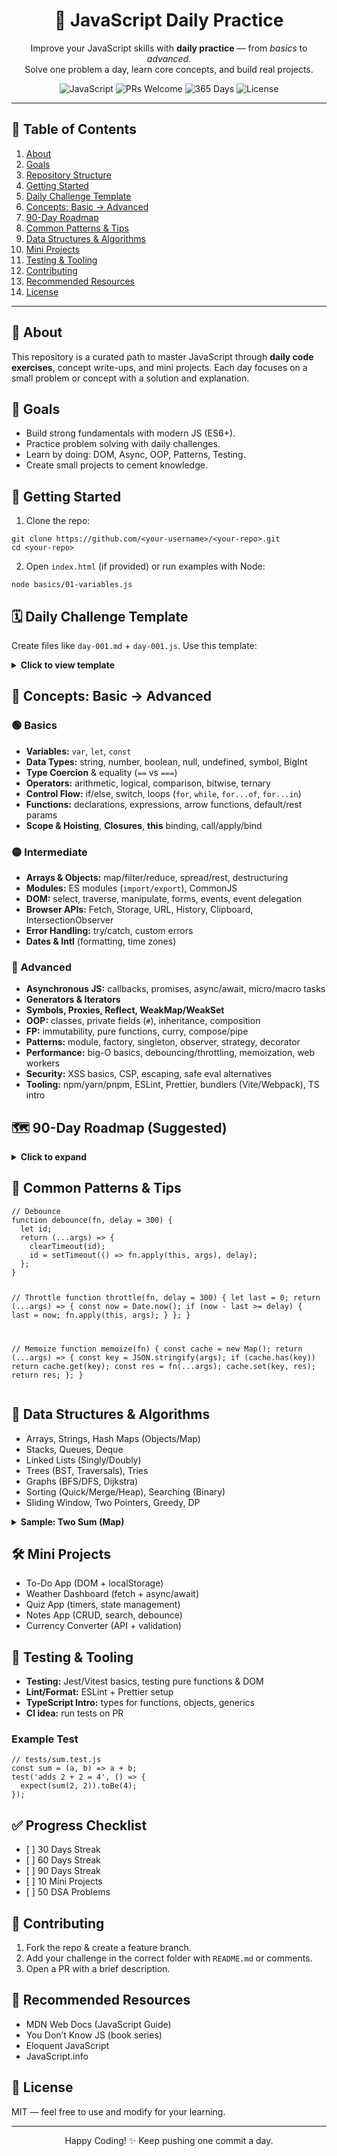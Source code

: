 <h1 align="center">📘 JavaScript Daily Practice</h1>
<p align="center">
  Improve your JavaScript skills with <b>daily practice</b> — from <i>basics</i> to <i>advanced</i>.<br/>
  Solve one problem a day, learn core concepts, and build real projects.
</p>

<p align="center">
  <img src="https://img.shields.io/badge/JavaScript-ES202X-yellow" alt="JavaScript">
  <img src="https://img.shields.io/badge/PRs-welcome-brightgreen.svg" alt="PRs Welcome">
  <img src="https://img.shields.io/badge/Learning-365%20Days-blue" alt="365 Days">
  <img src="https://img.shields.io/github/license/yourname/yourrepo" alt="License">
</p>

<hr/>

<h2>📑 Table of Contents</h2>
<ol>
  <li><a href="#about">About</a></li>
  <li><a href="#goals">Goals</a></li>
  <li><a href="#structure">Repository Structure</a></li>
  <li><a href="#getting-started">Getting Started</a></li>
  <li><a href="#daily-template">Daily Challenge Template</a></li>
  <li><a href="#concepts">Concepts: Basic → Advanced</a></li>
  <li><a href="#roadmap">90-Day Roadmap</a></li>
  <li><a href="#patterns">Common Patterns & Tips</a></li>
  <li><a href="#dsa">Data Structures & Algorithms</a></li>
  <li><a href="#projects">Mini Projects</a></li>
  <li><a href="#testing-tooling">Testing & Tooling</a></li>
  <li><a href="#contributing">Contributing</a></li>
  <li><a href="#resources">Recommended Resources</a></li>
  <li><a href="#license">License</a></li>
</ol>

<hr/>

<h2 id="about">📣 About</h2>
<p>
  This repository is a curated path to master JavaScript through <b>daily code exercises</b>, concept write-ups,
  and mini projects. Each day focuses on a small problem or concept with a solution and explanation.
</p>

<h2 id="goals">🎯 Goals</h2>
<ul>
  <li>Build strong fundamentals with modern JS (ES6+).</li>
  <li>Practice problem solving with daily challenges.</li>
  <li>Learn by doing: DOM, Async, OOP, Patterns, Testing.</li>
  <li>Create small projects to cement knowledge.</li>
</ul>



<h2 id="getting-started">🚀 Getting Started</h2>
<ol>
  <li>Clone the repo:</li>
</ol>
<pre><code class="language-bash">git clone https://github.com/&lt;your-username&gt;/&lt;your-repo&gt;.git
cd &lt;your-repo&gt;</code></pre>
<ol start="2">
  <li>Open <code>index.html</code> (if provided) or run examples with Node:</li>
</ol>
<pre><code class="language-bash">node basics/01-variables.js</code></pre>

<h2 id="daily-template">🗓 Daily Challenge Template</h2>
<p>Create files like <code>day-001.md</code> + <code>day-001.js</code>. Use this template:</p>
<details>
<summary><b>Click to view template</b></summary>
<pre><code class="language-md"># Day NNN – Title
## Problem
Describe the task...
## Input
Example inputs...
## Output
Expected outputs...
## Approach
- Thought process...
## Complexity
Time: O(...), Space: O(...)
## Code (JavaScript)
</code></pre>

<pre><code class="language-js">// day-NNN.js
/**
 * Title: ...
 * Idea: ...
 * Complexity: Time O(...), Space O(...)
 */
function solve(input) {
  // your solution
  return result;
}

// Simple test
if (require.main === module) {
  console.log(solve(/* sample input */));
}
module.exports = solve;
</code></pre>
</details>

<h2 id="concepts">🧠 Concepts: Basic → Advanced</h2>

<h3>🟢 Basics</h3>
<ul>
  <li><b>Variables:</b> <code>var</code>, <code>let</code>, <code>const</code></li>
  <li><b>Data Types:</b> string, number, boolean, null, undefined, symbol, BigInt</li>
  <li><b>Type Coercion</b> &amp; equality (<code>==</code> vs <code>===</code>)</li>
  <li><b>Operators:</b> arithmetic, logical, comparison, bitwise, ternary</li>
  <li><b>Control Flow:</b> if/else, switch, loops (<code>for</code>, <code>while</code>, <code>for...of</code>, <code>for...in</code>)</li>
  <li><b>Functions:</b> declarations, expressions, arrow functions, default/rest params</li>
  <li><b>Scope &amp; Hoisting</b>, <b>Closures</b>, <b>this</b> binding, call/apply/bind</li>
</ul>

<h3>🟡 Intermediate</h3>
<ul>
  <li><b>Arrays &amp; Objects:</b> map/filter/reduce, spread/rest, destructuring</li>
  <li><b>Modules:</b> ES modules (<code>import/export</code>), CommonJS</li>
  <li><b>DOM:</b> select, traverse, manipulate, forms, events, event delegation</li>
  <li><b>Browser APIs:</b> Fetch, Storage, URL, History, Clipboard, IntersectionObserver</li>
  <li><b>Error Handling:</b> try/catch, custom errors</li>
  <li><b>Dates &amp; Intl</b> (formatting, time zones)</li>
</ul>

<h3>🔵 Advanced</h3>
<ul>
  <li><b>Asynchronous JS:</b> callbacks, promises, async/await, micro/macro tasks</li>
  <li><b>Generators &amp; Iterators</b></li>
  <li><b>Symbols, Proxies, Reflect, WeakMap/WeakSet</b></li>
  <li><b>OOP:</b> classes, private fields (<code>#</code>), inheritance, composition</li>
  <li><b>FP:</b> immutability, pure functions, curry, compose/pipe</li>
  <li><b>Patterns:</b> module, factory, singleton, observer, strategy, decorator</li>
  <li><b>Performance:</b> big-O basics, debouncing/throttling, memoization, web workers</li>
  <li><b>Security:</b> XSS basics, CSP, escaping, safe eval alternatives</li>
  <li><b>Tooling:</b> npm/yarn/pnpm, ESLint, Prettier, bundlers (Vite/Webpack), TS intro</li>
</ul>

<h2 id="roadmap">🗺️ 90-Day Roadmap (Suggested)</h2>
<details>
<summary><b>Click to expand</b></summary>
<ul>
  <li><b>Days 1–15:</b> Basics + 1 problem/day</li>
  <li><b>Days 16–30:</b> Arrays/Objects + DOM events</li>
  <li><b>Days 31–45:</b> Async (fetch, promises, async/await)</li>
  <li><b>Days 46–60:</b> OOP + FP + Patterns</li>
  <li><b>Days 61–75:</b> DSA implementations</li>
  <li><b>Days 76–90:</b> 3–5 mini projects + tests</li>
</ul>
</details>

<h2 id="patterns">🧩 Common Patterns & Tips</h2>
<pre><code class="language-js">// Debounce
function debounce(fn, delay = 300) {
  let id;
  return (...args) => {
    clearTimeout(id);
    id = setTimeout(() => fn.apply(this, args), delay);
  };
}

// Throttle
function throttle(fn, delay = 300) {
  let last = 0;
  return (...args) => {
    const now = Date.now();
    if (now - last &gt;= delay) {
      last = now;
      fn.apply(this, args);
    }
  };
}

// Memoize
function memoize(fn) {
  const cache = new Map();
  return (...args) => {
    const key = JSON.stringify(args);
    if (cache.has(key)) return cache.get(key);
    const res = fn(...args);
    cache.set(key, res);
    return res;
  };
}
</code></pre>

<h2 id="dsa">🧮 Data Structures & Algorithms</h2>
<ul>
  <li>Arrays, Strings, Hash Maps (Objects/Map)</li>
  <li>Stacks, Queues, Deque</li>
  <li>Linked Lists (Singly/Doubly)</li>
  <li>Trees (BST, Traversals), Tries</li>
  <li>Graphs (BFS/DFS, Dijkstra)</li>
  <li>Sorting (Quick/Merge/Heap), Searching (Binary)</li>
  <li>Sliding Window, Two Pointers, Greedy, DP</li>
</ul>

<details>
<summary><b>Sample: Two Sum (Map)</b></summary>
<pre><code class="language-js">function twoSum(nums, target) {
  const idx = new Map();
  for (let i = 0; i &lt; nums.length; i++) {
    const need = target - nums[i];
    if (idx.has(need)) return [idx.get(need), i];
    idx.set(nums[i], i);
  }
  return [-1, -1];
}
</code></pre>
</details>

<h2 id="projects">🛠 Mini Projects</h2>
<ul>
  <li>To-Do App (DOM + localStorage)</li>
  <li>Weather Dashboard (fetch + async/await)</li>
  <li>Quiz App (timers, state management)</li>
  <li>Notes App (CRUD, search, debounce)</li>
  <li>Currency Converter (API + validation)</li>
</ul>

<h2 id="testing-tooling">🧪 Testing & Tooling</h2>
<ul>
  <li><b>Testing:</b> Jest/Vitest basics, testing pure functions & DOM</li>
  <li><b>Lint/Format:</b> ESLint + Prettier setup</li>
  <li><b>TypeScript Intro:</b> types for functions, objects, generics</li>
  <li><b>CI idea:</b> run tests on PR</li>
</ul>

<h3>Example Test</h3>
<pre><code class="language-js">// tests/sum.test.js
const sum = (a, b) =&gt; a + b;
test('adds 2 + 2 = 4', () =&gt; {
  expect(sum(2, 2)).toBe(4);
});
</code></pre>

<h2>✅ Progress Checklist</h2>
<ul>
  <li>[ ] 30 Days Streak</li>
  <li>[ ] 60 Days Streak</li>
  <li>[ ] 90 Days Streak</li>
  <li>[ ] 10 Mini Projects</li>
  <li>[ ] 50 DSA Problems</li>
</ul>

<h2 id="contributing">🤝 Contributing</h2>
<ol>
  <li>Fork the repo &amp; create a feature branch.</li>
  <li>Add your challenge in the correct folder with <code>README.md</code> or comments.</li>
  <li>Open a PR with a brief description.</li>
</ol>

<h2 id="resources">📎 Recommended Resources</h2>
<ul>
  <li>MDN Web Docs (JavaScript Guide)</li>
  <li>You Don’t Know JS (book series)</li>
  <li>Eloquent JavaScript</li>
  <li>JavaScript.info</li>
</ul>

<h2 id="license">📄 License</h2>
<p>MIT — feel free to use and modify for your learning.</p>

<hr/>

<p align="center">
  Happy Coding! ✨ Keep pushing one commit a day.
